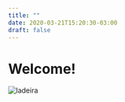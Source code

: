```yaml
---
title: ""
date: 2020-03-21T15:20:30-03:00
draft: false
---
```


# Welcome!

![ladeira](/images/ladeira02.jpg)
